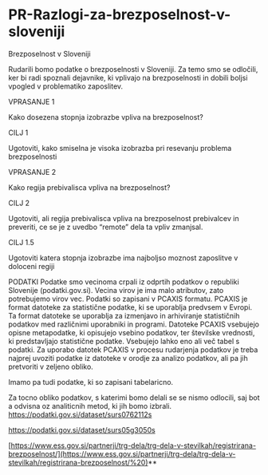 # PR-Razlogi-za-brezposelnost-v-sloveniji

Brezposelnost v Sloveniji 

Rudarili bomo podatke o brezposelnosti v Sloveniji. Za temo smo se odločili, ker bi radi spoznali dejavnike, ki vplivajo na brezposelnosti in dobili boljsi vpogled v problematiko zaposlitev.

VPRASANJE 1

Kako dosezena stopnja izobrazbe vpliva na brezposelnost? 

CILJ 1

Ugotoviti, kako smiselna je visoka izobrazba pri resevanju problema brezposelnosti

VPRASANJE 2

Kako regija prebivalisca vpliva na brezposelnost?

CILJ 2

Ugotoviti, ali regija prebivalisca vpliva na brezposelnost prebivalcev in preveriti, ce se je z uvedbo “remote” dela  ta vpliv zmanjsal.

CILJ 1.5

Ugotoviti katera stopnja izobrazbe ima najboljso moznost zaposlitve v doloceni regiji




PODATKI
Podatke smo vecinoma crpali iz odprtih podatkov o republiki Slovenije (podatki.gov.si).
Vecina virov je ima malo atributov, zato potrebujemo virov vec.
Podatki so zapisani v PCAXIS formatu. PCAXIS je format datoteke za statistične podatke, ki se uporablja predvsem v Evropi. Ta format datoteke se uporablja za izmenjavo in arhiviranje statističnih podatkov med različnimi uporabniki in programi. Datoteke PCAXIS vsebujejo opisne metapodatke, ki opisujejo vsebino podatkov, ter številske vrednosti, ki predstavljajo statistične podatke. Vsebujejo lahko eno ali več tabel s podatki. Za uporabo datotek PCAXIS v procesu rudarjenja podatkov je treba najprej uvoziti podatke iz datoteke v orodje za analizo podatkov, ali pa jih pretvoriti v zeljeno obliko.

Imamo pa tudi podatke, ki so zapisani tabelaricno.

Za tocno obliko podatkov, s katerimi bomo delali se se nismo odlocili, saj bot a odvisna oz analiticnih metod, ki jih bomo izbrali.
<https://podatki.gov.si/dataset/surs0762112s>

<https://podatki.gov.si/dataset/surs05g3050s>

[https://www.ess.gov.si/partnerji/trg-dela/trg-dela-v-stevilkah/registrirana-brezposelnost/](https://www.ess.gov.si/partnerji/trg-dela/trg-dela-v-stevilkah/registrirana-brezposelnost/%20)** 
